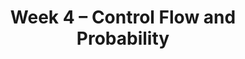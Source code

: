 ---
    title: Week 4 – Control Flow and Probability
    weekNumber: 4
    days:
      - date: 2024-1-29
        events:
          "**LEC 9**{: .label .label-lecture } [Grouping on Multiple Columns, Merging](http://datahub.ucsd.edu/user-redirect/git-sync?repo=https://github.com/dsc-courses/dsc10-2024-wi&subPath=lectures/lec09/lec09.ipynb) [✏️](resources/lectures/lec09/lec09.html)":
            "[BPD 11](https://notes.dsc10.com/02-data_sets/groupby.html), [13](https://notes.dsc10.com/02-data_sets/merging.html)" 
          "<small><i><span style='display: inline-block; padding-left: 80px'><b>Keywords:</b> .groupby([col_1, col_2, …]), subgroups, MultiIndex, .merge, number of rows </span></i></small>":
          "**QUIZ 2**{: .label .label-quiz } Quiz 2 covers Lectures 5-7":
      - date: 2024-1-30
        events:
          
          "**LAB 2**{: .label .label-lab } [**Data Visualizations and Python Functions**](http://datahub.ucsd.edu/user-redirect/git-sync?repo=https://github.com/dsc-courses/dsc10-2024-wi&subPath=labs/lab02/lab02.ipynb)":
      - date: 2024-1-31
        events:
          "**LEC 10**{: .label .label-lecture } [Conditional Statements and Iteration](http://datahub.ucsd.edu/user-redirect/git-sync?repo=https://github.com/dsc-courses/dsc10-2024-wi&subPath=lectures/lec10/lec10.ipynb) [✏️](resources/lectures/lec10/lec10.html)":
            "[CIT 9.0-9.2](https://inferentialthinking.com/chapters/09/Randomness.html)" 
          "<small><i><span style='display: inline-block; padding-left: 80px'><b>Keywords:</b> in, not, and, or, if, else, elif, for-loops, np.append, accumulator pattern </span></i></small>":
      - date: 2024-2-1
        events:
          
          "**HW 2**{: .label .label-hw } [**DataFrames, Data Visualization, and Functions**](http://datahub.ucsd.edu/user-redirect/git-sync?repo=https://github.com/dsc-courses/dsc10-2024-wi&subPath=homeworks/hw02/hw02.ipynb)":
      - date: 2024-2-2
        events:
          "**LEC 11**{: .label .label-lecture } [Probability](http://datahub.ucsd.edu/user-redirect/git-sync?repo=https://github.com/dsc-courses/dsc10-2024-wi&subPath=lectures/lec11/lec11.ipynb) ([blank](resources/lectures/lec11/lec11-blank.pdf), [9AM](resources/lectures/lec11/lec11_9am.pdf), [10AM](resources/lectures/lec11/lec11_10am.pdf), [11AM](resources/lectures/lec11/lec11_11am.pdf))":
            "[CIT 9.5](https://inferentialthinking.com/chapters/09/5/Finding_Probabilities.html)" 
          "<small><i><span style='display: inline-block; padding-left: 80px'><b>Keywords:</b> event, conditional prob., multiplication and addition rules, independence </span></i></small>":
          "**PRAC**{: .label .label-practice } [Extra Practice Session](http://practice.dsc10.com)":
      - date: 2024-2-3
        events:
          
          "**LAB 3**{: .label .label-lab } [**DataFrames, Control Flow, and Probability**](http://datahub.ucsd.edu/user-redirect/git-sync?repo=https://github.com/dsc-courses/dsc10-2024-wi&subPath=labs/lab03/lab03.ipynb)":
---